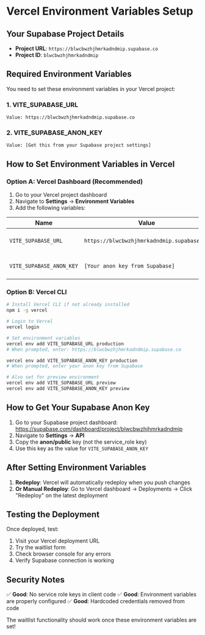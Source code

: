# Vercel Environment Variables Setup

## Your Supabase Project Details
- **Project URL**: `https://blwcbwzhjhmrkadndmip.supabase.co`
- **Project ID**: `blwcbwzhjhmrkadndmip`

## Required Environment Variables

You need to set these environment variables in your Vercel project:

### 1. VITE_SUPABASE_URL
```
Value: https://blwcbwzhjhmrkadndmip.supabase.co
```

### 2. VITE_SUPABASE_ANON_KEY
```
Value: [Get this from your Supabase project settings]
```

## How to Set Environment Variables in Vercel

### Option A: Vercel Dashboard (Recommended)
1. Go to your Vercel project dashboard
2. Navigate to **Settings** → **Environment Variables**
3. Add the following variables:

| Name | Value | Environment |
|------|-------|-------------|
| `VITE_SUPABASE_URL` | `https://blwcbwzhjhmrkadndmip.supabase.co` | Production, Preview, Development |
| `VITE_SUPABASE_ANON_KEY` | `[Your anon key from Supabase]` | Production, Preview, Development |

### Option B: Vercel CLI
```bash
# Install Vercel CLI if not already installed
npm i -g vercel

# Login to Vercel
vercel login

# Set environment variables
vercel env add VITE_SUPABASE_URL production
# When prompted, enter: https://blwcbwzhjhmrkadndmip.supabase.co

vercel env add VITE_SUPABASE_ANON_KEY production
# When prompted, enter your anon key from Supabase

# Also set for preview environment
vercel env add VITE_SUPABASE_URL preview
vercel env add VITE_SUPABASE_ANON_KEY preview
```

## How to Get Your Supabase Anon Key

1. Go to your Supabase project dashboard: https://supabase.com/dashboard/project/blwcbwzhjhmrkadndmip
2. Navigate to **Settings** → **API**
3. Copy the **anon/public** key (not the service_role key)
4. Use this key as the value for `VITE_SUPABASE_ANON_KEY`

## After Setting Environment Variables

1. **Redeploy**: Vercel will automatically redeploy when you push changes
2. **Or Manual Redeploy**: Go to Vercel dashboard → Deployments → Click "Redeploy" on the latest deployment

## Testing the Deployment

Once deployed, test:
1. Visit your Vercel deployment URL
2. Try the waitlist form
3. Check browser console for any errors
4. Verify Supabase connection is working

## Security Notes

✅ **Good**: No service role keys in client code
✅ **Good**: Environment variables are properly configured
✅ **Good**: Hardcoded credentials removed from code

The waitlist functionality should work once these environment variables are set!
